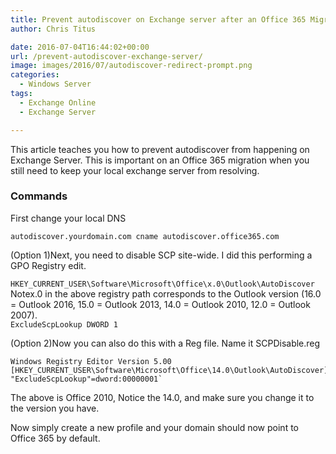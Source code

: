 ```yaml
---
title: Prevent autodiscover on Exchange server after an Office 365 Migration
author: Chris Titus

date: 2016-07-04T16:44:02+00:00
url: /prevent-autodiscover-exchange-server/
image: images/2016/07/autodiscover-redirect-prompt.png
categories:
  - Windows Server
tags:
  - Exchange Online
  - Exchange Server

---
```

This article teaches you how to prevent autodiscover from happening on Exchange Server. This is important on an Office 365 migration when you still need to keep your local exchange server from resolving.<!--more-->

### Commands

First change your local DNS
  
`autodiscover.yourdomain.com cname autodiscover.office365.com`

(Option 1)Next, you need to disable SCP site-wide. I did this performing a GPO Registry edit.
  
`HKEY_CURRENT_USER\Software\Microsoft\Office\x.0\Outlook\AutoDiscover`  
Notex.0 in the above registry path corresponds to the Outlook version (16.0 = Outlook 2016, 15.0 = Outlook 2013, 14.0 = Outlook 2010, 12.0 = Outlook 2007).  
`ExcludeScpLookup DWORD 1`

(Option 2)Now you can also do this with a Reg file. Name it SCPDisable.reg
  
```
Windows Registry Editor Version 5.00  
[HKEY_CURRENT_USER\Software\Microsoft\Office\14.0\Outlook\AutoDiscover]  
"ExcludeScpLookup"=dword:00000001`
```
 
The above is Office 2010, Notice the 14.0, and make sure you change it to the version you have.
  
Now simply create a new profile and your domain should now point to Office 365 by default.

